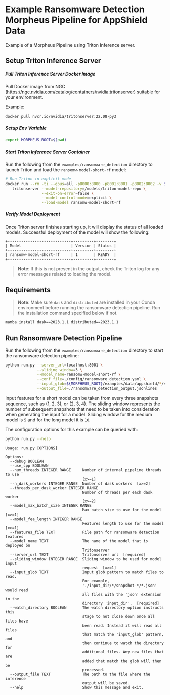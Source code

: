<!--
SPDX-FileCopyrightText: Copyright (c) 2022-2023, NVIDIA CORPORATION & AFFILIATES. All rights reserved.
SPDX-License-Identifier: Apache-2.0

Licensed under the Apache License, Version 2.0 (the "License");
you may not use this file except in compliance with the License.
You may obtain a copy of the License at

http://www.apache.org/licenses/LICENSE-2.0

Unless required by applicable law or agreed to in writing, software
distributed under the License is distributed on an "AS IS" BASIS,
WITHOUT WARRANTIES OR CONDITIONS OF ANY KIND, either express or implied.
See the License for the specific language governing permissions and
limitations under the License.
-->

# Example Ransomware Detection Morpheus Pipeline for AppShield Data

Example of a Morpheus Pipeline using Triton Inference server.

## Setup Triton Inference Server

##### Pull Triton Inference Server Docker Image
Pull Docker image from NGC (https://ngc.nvidia.com/catalog/containers/nvidia:tritonserver) suitable for your environment.

Example:

```bash
docker pull nvcr.io/nvidia/tritonserver:22.08-py3
```
##### Setup Env Variable
```bash
export MORPHEUS_ROOT=$(pwd)
```

##### Start Triton Inference Server Container
Run the following from the `examples/ransomware_detection` directory to launch Triton and load the `ransomw-model-short-rf` model:

```bash
# Run Triton in explicit mode
docker run --rm -ti --gpus=all -p8000:8000 -p8001:8001 -p8002:8002 -v $PWD/models:/models/triton-model-repo nvcr.io/nvidia/tritonserver:22.08-py3 \
   tritonserver --model-repository=/models/triton-model-repo \
                --exit-on-error=false \
                --model-control-mode=explicit \
                --load-model ransomw-model-short-rf
```

##### Verify Model Deployment
Once Triton server finishes starting up, it will display the status of all loaded models. Successful deployment of the model will show the following:

```
+----------------------------+---------+--------+
| Model                      | Version | Status |
+----------------------------+---------+--------+
| ransomw-model-short-rf     | 1       | READY  |
+----------------------------+---------+--------+
```

> **Note**: If this is not present in the output, check the Triton log for any error messages related to loading the model.

## Requirements
> **Note**: Make sure `dask` and `distributed` are installed in your Conda environment before running the ransomware detection pipeline. Run the installation command specified below if not.

```bash
mamba install dask==2023.1.1 distributed==2023.1.1
```

## Run Ransomware Detection Pipeline
Run the following from the `examples/ransomware_detection` directory to start the ransomware detection pipeline:

```bash
python run.py --server_url=localhost:8001 \
              --sliding_window=3 \
              --model_name=ransomw-model-short-rf \
              --conf_file=./config/ransomware_detection.yaml \
              --input_glob=${MORPHEUS_ROOT}/examples/data/appshield/*/snapshot-*/*.json \
              --output_file=./ransomware_detection_output.jsonlines
```

Input features for a short model can be taken from every three snapshots sequence, such as (1, 2, 3), or (2, 3, 4). The sliding window represents the number of subsequent snapshots that need to be taken into consideration when generating the input for a model. Sliding window for the medium model is `5` and for the long model it is `10`.

The configuration options for this example can be queried with:

```bash
python run.py --help
```

```
Usage: run.py [OPTIONS]

Options:
  --debug BOOLEAN
  --use_cpp BOOLEAN
  --num_threads INTEGER RANGE     Number of internal pipeline threads to use
                                  [x>=1]
  --n_dask_workers INTEGER RANGE  Number of dask workers  [x>=2]
  --threads_per_dask_worker INTEGER RANGE
                                  Number of threads per each dask worker
                                  [x>=2]
  --model_max_batch_size INTEGER RANGE
                                  Max batch size to use for the model  [x>=1]
  --model_fea_length INTEGER RANGE
                                  Features length to use for the model  [x>=1]
  --features_file TEXT            File path for ransomware detection features
  --model_name TEXT               The name of the model that is deployed on
                                  Tritonserver
  --server_url TEXT               Tritonserver url  [required]
  --sliding_window INTEGER RANGE  Sliding window to be used for model input
                                  request  [x>=1]
  --input_glob TEXT               Input glob pattern to match files to read.
                                  For example,
                                  './input_dir/*/snapshot-*/*.json' would read
                                  all files with the 'json' extension in the
                                  directory 'input_dir'.  [required]
  --watch_directory BOOLEAN       The watch directory option instructs this
                                  stage to not close down once all files have
                                  been read. Instead it will read all files
                                  that match the 'input_glob' pattern, and
                                  then continue to watch the directory for
                                  additional files. Any new files that are
                                  added that match the glob will then be
                                  processed.
  --output_file TEXT              The path to the file where the inference
                                  output will be saved.
  --help                          Show this message and exit.
  ```
